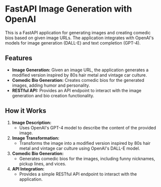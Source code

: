 # FastAPI Image Generation with OpenAI

This is a FastAPI application for generating images and creating comedic bios based on given image URLs. The application integrates with OpenAI's models for image generation (DALL-E) and text completion (GPT-4).

## Features

- **Image Generation:** Given an image URL, the application generates a modified version inspired by 80s hair metal and vintage car culture.
- **Comedic Bio Generation:** Creates comedic bios for the generated images, adding humor and personality.
- **RESTful API:** Provides an API endpoint to interact with the image generation and bio creation functionality.

## How it Works

1. **Image Description:**
   - Uses OpenAI's GPT-4 model to describe the content of the provided image.
2. **Image Transformation:**
   - Transforms the image into a modified version inspired by 80s hair metal and vintage car culture using OpenAI's DALL-E model.
3. **Comedic Bio Generation:**
   - Generates comedic bios for the images, including funny nicknames, pickup lines, and vices.
4. **API Integration:**
   - Provides a simple RESTful API endpoint to interact with the application.
